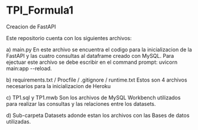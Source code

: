 # TPI_Formula1
Creacion de FastAPI

Este repositorio cuenta con los siguientes archivos:

a) main.py En este archivo se encuentra el codigo para la inicializacion de la FastAPI y las cuatro consultas al dataframe creado con MySQL. Para ejectuar este archivo se debe escribir en el command prompt: uvicorn main:app --reload.

b) requirements.txt / Procfile / .gitignore / runtime.txt Estos son 4 archivos necesarios para la inicializacion de Heroku

c) TP1.sql y TP1.mwb Son los archivos de MySQL Workbench utilizados para realizar las consultas y las relaciones entre los datasets.

d) Sub-carpeta Datasets adonde estan los archivos con las Bases de datos utilizadas.
